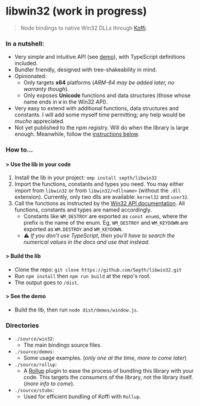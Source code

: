 # libwin32 (work in progress)
> Node bindings to native Win32 DLLs through [Koffi](https://koffi.dev).

### In a nutshell:
* Very simple and intuitive API (see [demo](./source//demos/window.ts)), with TypeScript definitions included.
* Bundler friendly, designed with tree-shakeability in mind.
* Opinionated:
    * Only targets **x64** platforms (*ARM-64 may be added later, no warranty though*).
    * Only exposes **Unicode** functions and data structures (those whose name ends in `W` in the Win32 API).
* Very easy to extend with additional functions, data structures and constants. I will add some myself time permitting; any help would be *mucho* appreciated.
* Not yet published to the npm registry. Will do when the library is large enough. Meanwhile, follow the [instructions below](#how-to).


### How to...

#### > Use the lib in your code
1. Install the lib in your project: `nmp install septh/libwin32`
1. Import the functions, constants and types you need. You may either import from `libwin32` or from `libwin32/<dllname>` (without the `.dll` extension). Currently, only two dlls are available: `kernel32` and `user32`.
1. Call the functions as instructed by the [Win32 API documentation](https://learn.microsoft.com/en-us/windows/win32/api/). All functions, constants and types are named accordingly.
    * Constants like `WM_DESTROY` are exported as `const enum`s, where the prefix is the name of the enum. Eg, `WM_DESTROY` and `WM_KEYDOWN` are exported as `WM.DESTROY` and `WM_KEYDOWN`.
    * ⚠️ *If you don't use TypeScript, then you'll have to search the numerical values in the docs and use that instead.*

#### > Build the lib
* Clone the repo: `git clone https://github.com/Septh/libwin32.git`
* Run `npm install` then `npm run build` at the repo's root.
* The output goes to `/dist`.

#### > See the demo
* Build the lib, then run `node dist/demos/window.js`.


### Directories
* `./source/win32`:
    * The main bindings source files.
* `./source/demos`:
    * Some usage examples. (*only one at the time, more to come later*)
* `./source/rollup`:
    * A [Rollup](https://rollup.org) plugin to ease the process of bundling this library with your code. This targets the *consumers* of the library, not the library itself. (*more info to come*).
* `./source/stubs`:
    * Used for efficient bundling of Koffi with `Rollup`.
